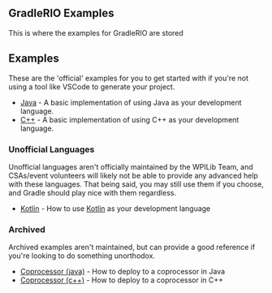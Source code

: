 GradleRIO Examples
---

This is where the examples for GradleRIO are stored

## Examples
These are the 'official' examples for you to get started with if you're not using a tool like VSCode to generate your project.
- [Java](java) - A basic implementation of using Java as your development language.
- [C++](cpp) - A basic implementation of using C++ as your development language.

### Unofficial Languages
Unofficial languages aren't officially maintained by the WPILib Team, and CSAs/event volunteers will likely not be able to provide any advanced help with these languages. That being said, you may still use them if you choose, and Gradle should play nice with them regardless.
- [Kotlin](kotlin) - How to use [Kotlin](https://kotlinlang.org/) as your development language

### Archived
Archived examples aren't maintained, but can provide a good reference if you're looking to do something unorthodox.
- [Coprocessor (java)](coprocessor_java) - How to deploy to a coprocessor in Java
- [Coprocessor (c++)](coprocessor_cpp) - How to deploy to a coprocessor in C++